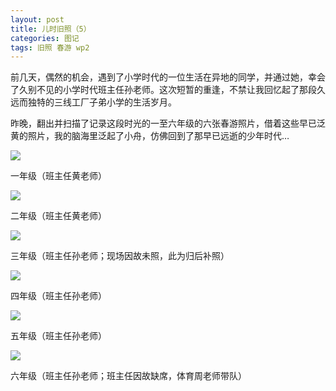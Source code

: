 ```yaml
---
layout: post
title: 儿时旧照（5）
categories: 图记
tags: 旧照 春游 wp2
---
```


前几天，偶然的机会，遇到了小学时代的一位生活在异地的同学，并通过她，幸会了久别不见的小学时代班主任孙老师。这次短暂的重逢，不禁让我回忆起了那段久远而独特的三线工厂子弟小学的生活岁月。

昨晚，翻出并扫描了记录这段时光的一至六年级的六张春游照片，借着这些早已泛黄的照片，我的脑海里泛起了小舟，仿佛回到了那早已远逝的少年时代…

![](http://yun.cpxxpc.com/jiuzhao5-1.jpg-700)

一年级（班主任黄老师）

![](http://yun.cpxxpc.com/jiuzhao5-2.jpg-700)

二年级（班主任黄老师）

![](http://yun.cpxxpc.com/jiuzhao5-3.jpg-700)

三年级（班主任孙老师；现场因故未照，此为归后补照）

![](http://yun.cpxxpc.com/jiuzhao5-4.jpg-700)

四年级（班主任孙老师）

![](http://yun.cpxxpc.com/jiuzhao5-5.jpg-700)

五年级（班主任孙老师）

![](http://yun.cpxxpc.com/jiuzhao5-6.jpg-700)

六年级（班主任孙老师；班主任因故缺席，体育周老师带队）